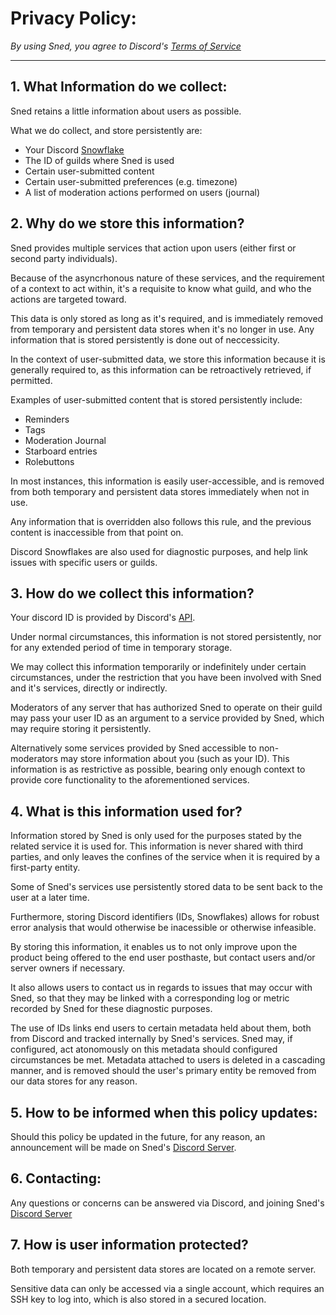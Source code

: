 # Privacy Policy:

_By using Sned, you agree to Discord's [Terms of Service](https://discord.com/terms)_

---


## 1. What Information do we collect:

Sned retains a little information about users as possible.

What we do collect, and store persistently are:

- Your Discord [Snowflake](https://discord.dev/reference#snowflakes)
- The ID of guilds where Sned is used
- Certain user-submitted content
- Certain user-submitted preferences (e.g. timezone)
- A list of moderation actions performed on users (journal)

## 2. Why do we store this information?

Sned provides multiple services that action upon users (either first or second party individuals). 

Because of the asyncrhonous nature of these services, and the requirement of a context to act within, it's a requisite to know what guild, and who the actions are targeted toward.

This data is only stored as long as it's required, and is immediately removed from temporary and persistent data stores when it's no longer in use. Any information that is stored persistently is done out of neccessicity.

In the context of user-submitted data, we store this information because it is generally required to, as this information can be retroactively retrieved, if permitted.

Examples of user-submitted content that is stored persistently include:

- Reminders
- Tags
- Moderation Journal
- Starboard entries
- Rolebuttons

In most instances, this information is easily user-accessible, and is removed from both temporary and persistent data stores immediately when not in use.

Any information that is overridden also follows this rule, and the previous content is inaccessible from that point on. 

Discord Snowflakes are also used for diagnostic purposes, and help link issues with specific users or guilds.

## 3. How do we collect this information?

Your discord ID is provided by Discord's [API](https://discord.dev).

Under normal circumstances, this information is not stored persistently, nor for any extended period of time in temporary storage.

We may collect this information temporarily or indefinitely under certain circumstances, under the restriction that you have been involved with Sned and it's services, directly or indirectly. 

Moderators of any server that has authorized Sned to operate on their guild may pass your user ID as an argument to a service provided by Sned, which may require storing it persistently.

Alternatively some services provided by Sned accessible to non-moderators may store information about you (such as your ID). This information is as restrictive as possible, bearing only enough context to provide core functionality to the aforementioned services.


## 4. What is this information used for?

Information stored by Sned is only used for the purposes stated by the related service it is used for. This information is never shared with third parties, and only leaves the confines of the service when it is required by a first-party entity.

Some of Sned's services use persistently stored data to be sent back to the user at a later time.

Furthermore, storing Discord identifiers (IDs, Snowflakes) allows for robust error analysis that would otherwise be inacessible or otherwise infeasible. 

By storing this information, it enables us to not only improve upon the product being offered to the end user posthaste, but contact users and/or server owners if necessary. 

It also allows users to contact us in regards to issues that may occur with Sned, so that they may be linked with a corresponding log or metric recorded by Sned for these diagnostic purposes.

The use of IDs links end users to certain metadata held about them, both from Discord and tracked internally by Sned's services. Sned may, if configured, act atonomously on this metadata should configured circumstances be met. Metadata attached to users is deleted in a cascading manner, and is removed should the user's primary entity be removed from our data stores for any reason.

## 5. How to be informed when this policy updates:

Should this policy be updated in the future, for any reason, an announcement will be made on Sned's [Discord Server](https://discord.gg/KNKr8FPmJa).

## 6. Contacting:

Any questions or concerns can be answered via Discord, and joining Sned's [Discord Server](https://discord.gg/KNKr8FPmJa)

## 7. How is user information protected?
Both temporary and persistent data stores are located on a remote server.

Sensitive data can only be accessed via a single account, which requires an SSH key to log into, which is also stored in a secured location.
